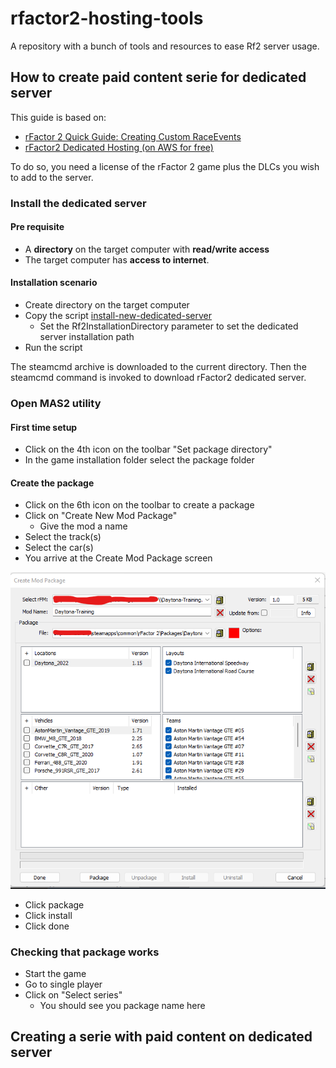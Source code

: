 # rfactor2-hosting-tools

A repository with a bunch of tools and resources to ease Rf2 server usage.

## How to create paid content serie for dedicated server

This guide is based on:
- [rFactor 2 Quick Guide: Creating Custom RaceEvents](https://steamcommunity.com/sharedfiles/filedetails/?id=554544322)
- [rFactor2 Dedicated Hosting (on AWS for free)](https://github.com/afloesch/rfactor2-server-setup)

To do so, you need a license of the rFactor 2 game plus the DLCs you wish to add to the server.

### Install the dedicated server

#### Pre requisite

- A **directory** on the target computer with **read/write access**
- The target computer has **access to internet**.

#### Installation scenario

- Create directory on the target computer
- Copy the script [install-new-dedicated-server](./installation-scripts/install-new-dedicated-server.ps1)
  - Set the Rf2InstallationDirectory parameter to set the dedicated server installation path
- Run the script

The steamcmd archive is downloaded to the current directory. Then the steamcmd command is invoked to download rFactor2 dedicated server.


### Open MAS2 utility

#### First time setup

- Click on the 4th icon on the toolbar "Set package directory"
- In the game installation folder select the package folder

#### Create the package

- Click on the 6th icon on the toolbar to create a package
- Click on "Create New Mod Package"
  - Give the mod a name
- Select the track(s)
- Select the car(s)
- You arrive at the Create Mod Package screen

![Create mod package screen](./assets/createModPackage.png)

- Click package
- Click install
- Click done

### Checking that package works

- Start the game
- Go to single player
- Click on "Select series"
  - You should see you package name here

## Creating a serie with paid content on dedicated server

